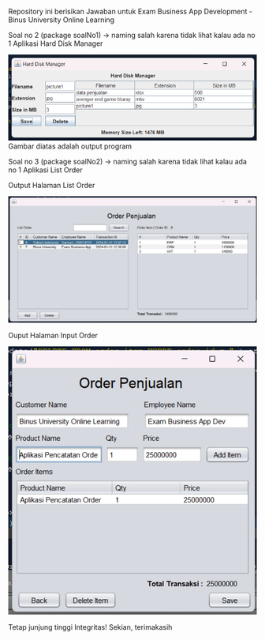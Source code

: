 Repository ini berisikan Jawaban untuk Exam Business App Development - Binus University Online Learning

Soal no 2 (package soalNo1) -> naming salah karena tidak lihat kalau ada no 1
Aplikasi Hard Disk Manager

![image](https://github.com/samuelchrisdian/exam-business-app-dev/blob/master/assets/Output%20Hard%20Disk%20Manager.png)
Gambar diatas adalah output program

Soal no 3 (package soalNo2) -> naming salah karena tidak lihat kalau ada no 1
Aplikasi List Order

Output Halaman List Order

![image](https://raw.githubusercontent.com/samuelchrisdian/exam-business-app-dev/master/assets/Output%20Order%20Penjualan%201.png)

Ouput Halaman Input Order

![image](https://raw.githubusercontent.com/samuelchrisdian/exam-business-app-dev/master/assets/Output%20Order%20Penjualan%202.png)

Tetap junjung tinggi Integritas!
Sekian, terimakasih
